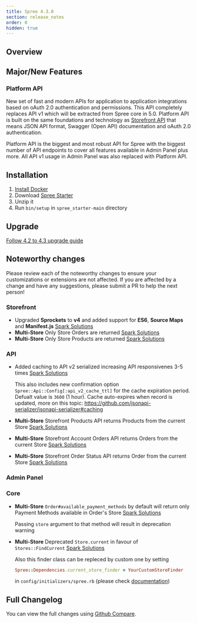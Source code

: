 ```yaml
---
title: Spree 4.3.0
section: release_notes
order: 0
hidden: true
---
```


## Overview


## Major/New Features

### Platform API

New set of fast and modern APIs for application to application integrations based on oAuth 2.0 authentication and permissions.
This API completely replaces API v1 which will be extracted from Spree core in 5.0. Platform API is built on the same 
foundations and technology as [Storefront API](https://api.spreecommerce.org/docs/api-v2/api/docs/v2/storefront/index.yaml) 
that means JSON API format, Swagger (Open API) documentation and oAuth 2.0 authentication.

Platform API is the biggest and most robust API for Spree with the biggest number of API endpoints to cover all features
available in Admin Panel plus more. All API v1 usage in Admin Panel was also replaced with Platform API.

## Installation

1. [Install Docker](https://docs.docker.com/get-docker/)
2. Download [Spree Starter](https://github.com/spree/spree_starter/archive/main.zip)
3. Unzip it
4. Run `bin/setup` in `spree_starter-main` directory

## Upgrade

[Follow 4.2 to 4.3 upgrade guide](/developer/upgrades/four-dot-two-to-four-dot-three.html)

## Noteworthy changes

Please review each of the noteworthy changes to ensure your customizations or extensions are not affected. If you are affected by a change and have any suggestions, please submit a PR to help the next person!

### Storefront

* Upgraded **Sprockets** to **v4** and added support for **ES6**, **Source Maps** and **Manifest.js**  [Spark Solutions](https://github.com/spree/spree/pull/10852)
* **Multi-Store** Only Store Orders are returned [Spark Solutions](https://github.com/spree/spree/pull/11126/commits/a694445a99a41f36825666fe04f73f020951fa2e)
* **Multi-Store** Only Store Products are returned [Spark Solutions](https://github.com/spree/spree/pull/11126/commits/e72ced9330e371211027d7a3371792d8fd5ed6e1)

### API

* Added caching to API v2 serialized increasing API responsivenes 3-5 times [Spark Solutions](https://github.com/spree/spree/pull/10875)

    This also includes new confirmation option `Spree::Api::Config[:api_v2_cache_ttl]` for the cache expiration period. Defualt value is `3600` (1 hour). Cache auto-expires when record is updated, more on this topic: https://github.com/jsonapi-serializer/jsonapi-serializer#caching
    
* **Multi-Store** Storefront Products API returns Products from the current Store [Spark Solutions](https://github.com/spree/spree/pull/11126)
* **Multi-Store** Storefront Account Orders API returns Orders from the current Store [Spark Solutions](https://github.com/spree/spree/pull/11126)
* **Multi-Store** Storefront Order Status API returns Order from the current Store [Spark Solutions](https://github.com/spree/spree/pull/11126)

### Admin Panel

### Core

* **Multi-Store** `Order#available_payment_methods` by default will return only Payment Methods available in Order's Store [Spark Solutions](https://github.com/spree/spree/pull/11126/commits/8f52301c8178e04bb1aa6a03cde5ebb9f0063cbb)

    Passing `store` argument to that method will result in deprecation warning
* **Multi-Store** Deprecated `Store.current` in favour of ` Stores::FindCurrent` [Spark Solutions](https://github.com/spree/spree/pull/11126/commits/f3414d67b92a2b1d2eb920abab95ff48ab8afd72)

  Also this finder class can be repleced by custom one by setting 
  
  ```ruby
  Spree::Dependencies.current_store_finder = YourCustomStoreFinder
  ``` 
  in `config/initializers/spree.rb` (please check [documentation](https://guides.spreecommerce.org/developer/customization/dependencies.html))

## Full Changelog

You can view the full changes using [Github Compare](https://github.com/spree/spree/compare/4-2-stable...4-3-stable).
